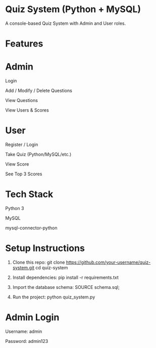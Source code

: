 Quiz System (Python + MySQL)
===================================

A console-based Quiz System with Admin and User roles.

Features
================
Admin
======

Login

Add / Modify / Delete Questions

View Questions

View Users & Scores

User
=====

Register / Login

Take Quiz (Python/MySQL/etc.)

View Score

See Top 3 Scores

Tech Stack
============

Python 3

MySQL

mysql-connector-python

Setup Instructions
===========================
1. Clone this repo:
git clone https://github.com/your-username/quiz-system.git
cd quiz-system

2. Install dependencies:
pip install -r requirements.txt

3. Import the database schema:
SOURCE schema.sql;

4. Run the project:
python quiz_system.py

Admin Login
===========================
Username: admin

Password: admin123